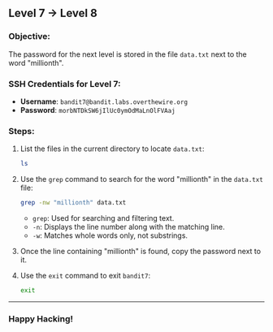 ## Level 7 → Level 8

### Objective:
The password for the next level is stored in the file `data.txt` next to the word "millionth".

### SSH Credentials for Level 7:
- **Username**: `bandit7@bandit.labs.overthewire.org`
- **Password**: `morbNTDkSW6jIlUc0ymOdMaLnOlFVAaj`

### Steps:

1. List the files in the current directory to locate `data.txt`:
    ```bash
    ls
    ```

2. Use the `grep` command to search for the word "millionth" in the `data.txt` file:
    ```bash
    grep -nw "millionth" data.txt
    ```
   - `grep`: Used for searching and filtering text.
   - `-n`: Displays the line number along with the matching line.
   - `-w`: Matches whole words only, not substrings.

3. Once the line containing "millionth" is found, copy the password next to it.

4. Use the `exit` command to exit `bandit7`:
    ```bash
    exit
    ```

---

### Happy Hacking!
